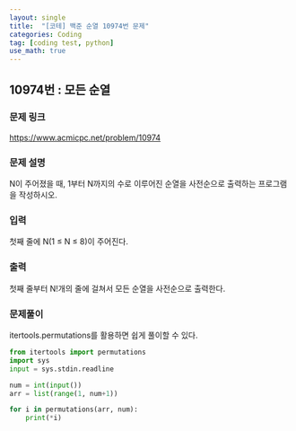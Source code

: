 ```yaml
---
layout: single
title:  "[코테] 백준 순열 10974번 문제"
categories: Coding
tag: [coding test, python]
use_math: true
---
```


## 10974번 : 모든 순열
### 문제 링크
<https://www.acmicpc.net/problem/10974>

### 문제 설명
N이 주어졌을 때, 1부터 N까지의 수로 이루어진 순열을 사전순으로 출력하는 프로그램을 작성하시오.

### 입력
첫째 줄에 N(1 ≤ N ≤ 8)이 주어진다. 

### 출력
첫째 줄부터 N!개의 줄에 걸쳐서 모든 순열을 사전순으로 출력한다.

### 문제풀이
itertools.permutations를 활용하면 쉽게 풀이할 수 있다.


```python
from itertools import permutations
import sys
input = sys.stdin.readline

num = int(input())
arr = list(range(1, num+1))

for i in permutations(arr, num):
    print(*i)
```
